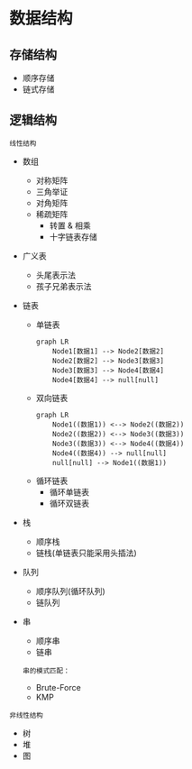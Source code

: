 # 数据结构

## 存储结构
* 顺序存储
* 链式存储

## 逻辑结构

`线性结构`
* 数组
  * 对称矩阵
  * 三角举证
  * 对角矩阵
  * 稀疏矩阵
    * 转置 & 相乘
    * 十字链表存储

* 广义表
  * 头尾表示法
  * 孩子兄弟表示法
   
* 链表
  * 单链表
    ```mermaid
    graph LR
        Node1[数据1] --> Node2[数据2]
        Node2[数据2] --> Node3[数据3]
        Node3[数据3] --> Node4[数据4]
        Node4[数据4] --> null[null]
    ```
  * 双向链表 
    ```mermaid
    graph LR
        Node1((数据1)) <--> Node2((数据2))
        Node2((数据2)) <--> Node3((数据3))
        Node3((数据3)) <--> Node4((数据4))
        Node4((数据4)) --> null[null]
        null[null] --> Node1((数据1))
    ``` 
  * 循环链表
    * 循环单链表
    * 循环双链表
         
* 栈   
  * 顺序栈
  * 链栈(单链表只能采用头插法)

* 队列
  * 顺序队列(循环队列)
  * 链队列
       
* 串 
  * 顺序串 
  * 链串
    
  `串的模式匹配：`
   * Brute-Force
   * KMP

`非线性结构`
* 树
* 堆 
* 图